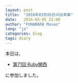 ```yaml
---
layout: post
title:  "2016年03月05日の出来事"
date:   2016-03-05 22:00
author: "FUNABARA Masao"
lang: "ja"
categories: blog
tags: diary
---
```


本日は、

* [第71回 Ruby関西](https://rubykansai.doorkeeper.jp/events/37341)

に参加しました。
